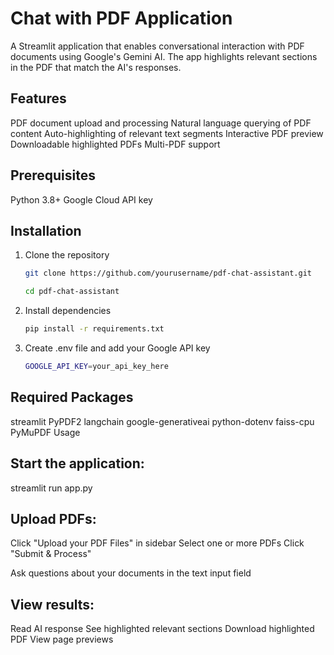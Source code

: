 
# Chat with PDF Application
A Streamlit application that enables conversational interaction with PDF documents using Google's Gemini AI. The app highlights relevant sections in the PDF that match the AI's responses.

## Features
PDF document upload and processing
Natural language querying of PDF content
Auto-highlighting of relevant text segments
Interactive PDF preview
Downloadable highlighted PDFs
Multi-PDF support

## Prerequisites
Python 3.8+
Google Cloud API key
## Installation
1. Clone the repository
   ```bash
   git clone https://github.com/yourusername/pdf-chat-assistant.git
   
   cd pdf-chat-assistant
2. Install dependencies
   ```bash
   pip install -r requirements.txt
3. Create .env file and add your Google API key
   ```bash
   GOOGLE_API_KEY=your_api_key_here
## Required Packages
streamlit
PyPDF2
langchain
google-generativeai
python-dotenv
faiss-cpu
PyMuPDF
Usage

## Start the application:

streamlit run app.py

## Upload PDFs:
Click "Upload your PDF Files" in sidebar
Select one or more PDFs
Click "Submit & Process"

Ask questions about your documents in the text input field
## View results:
Read AI response
See highlighted relevant sections
Download highlighted PDF
View page previews


